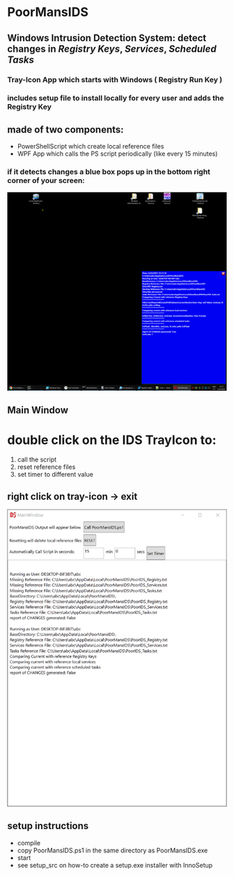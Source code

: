 # PoorMansIDS
## Windows Intrusion Detection System: detect changes in *Registry Keys*, *Services*, *Scheduled Tasks*
### Tray-Icon App which starts with Windows ( Registry Run Key )
### includes setup file to install locally for every user and adds the Registry Key

## made of two components:
- PowerShellScript which create local reference files
- WPF App which calls the PS script periodically (like every 15 minutes)



### if it detects changes a blue box pops up in the bottom right corner of your screen: 

<img src="Docu/bluebox2.png">

## Main Window
# double click on the IDS TrayIcon to:
1. call the script
1. reset reference files
1. set timer to different value

## right click on tray-icon -> exit

<img src="Docu/main_missing.png">

## setup instructions

- compile
- copy PoorMansIDS.ps1 in the same directory as PoorMansIDS.exe
- start
- see setup_src on how-to create a setup.exe installer with InnoSetup

